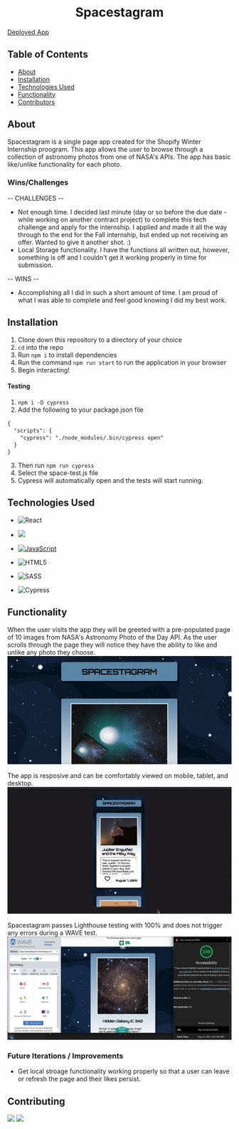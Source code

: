 <h1 align="center">Spacestagram</h1>

[Deployed App](https://spacestagram-ji.herokuapp.com/)

## Table of Contents

- [About](#about)
- [Installation](#installation)
- [Technologies Used](#technologies-used)
- [Functionality](#functionality)
- [Contributors](#contributing)

## About 
Spacestagram is a single page app created for the Shopify Winter Internship proogram. This app allows the user to browse through a collection of astronomy photos from one of NASA's APIs. The app has basic like/unlike functionality for each photo.

### Wins/Challenges
-- CHALLENGES -- 
* Not enough time. I decided last minute (day or so before the due date - while working on another contract project) to complete this tech challenge and apply for the internship. I applied and made it all the way through to the end for the Fall internship, but ended up not receiving an offer. Wanted to give it another shot. :) 
* Local Storage functionality. I have the functions all written out, however, something is off and I couldn't get it working properly in time for submission. 

-- WINS --
* Accomplishing all I did in such a short amount of time. I am proud of what I was able to complete and feel good knowing I did my best work. 

## Installation

1. Clone down this repository to a directory of your choice
2. <code>cd</code> into the repo
3. Run <code>npm i</code> to install dependencies
4. Run the command <code>npm run start</code> to run the application in your browser
5. Begin interacting!

#### Testing 
1. <code>npm i -D cypress</code>
2. Add the following to your package.json file
<pre><code>{
  "scripts": {
    "cypress": "./node_modules/.bin/cypress open"
  }
}</code></pre>
3. Then run <code>npm run cypress</code>
4. Select the space-test.js file
5. Cypress will automatically open and the tests will start running. 

## Technologies Used
- ![React](https://img.shields.io/badge/react%20-%2320232a.svg?&style=for-the-badge&logo=react&logoColor=%2361DAFB)

- <img src="https://img.shields.io/badge/React_Router-CA4245?style=for-the-badge&logo=react-router&logoColor=white"/>

- [![JavaScript](https://img.shields.io/badge/javascript%20-%23323330.svg?&style=for-the-badge&logo=javascript&logoColor=%23F7DF1E)](https://www.javascript.com/)

- ![HTML5](https://img.shields.io/badge/html5%20-%23E34F26.svg?&style=for-the-badge&logo=html5&logoColor=white)

- ![SASS](https://img.shields.io/badge/SASS%20-hotpink.svg?&style=for-the-badge&logo=SASS&logoColor=white)

- ![Cypress](https://img.shields.io/badge/cypress%20-%2317202C.svg?&style=for-the-badge&logo=cypress&logoColor=white)

## Functionality
When the user visits the app they will be greeted with a pre-populated page of 10 images from NASA's Astronomy Photo of the Day API. As the user scrolls through the page they will notice they have the ability to like and unlike any photo they choose. 
<img src="https://github.com/jgiwinski/spacestagram/blob/master/assets/home.gif" alt="home gif" width="600"/>

The app is resposive and can be comfortably viewed on mobile, tablet, and desktop. 
<img src="https://github.com/jgiwinski/spacestagram/blob/master/assets/mobile.gif" alt="mobile gif" width="600"/>

Spacestagram passes Lighthouse testing with 100% and does not trigger any errors during a WAVE test. 
<img src="https://github.com/jgiwinski/spacestagram/blob/master/assets/accessibility.png" alt="accesibility" width="600"/>

### Future Iterations / Improvements 
- Get local stroage functionality working properly so that a user can leave or refresh the page and their likes persist. 

## Contributing

[<img src="https://img.shields.io/badge/LinkedIn-julia--iwinski-informational?style=for-the-badge&labelColor=black&logo=linkedin&logoColor=0077b5&&color=0FBBD6"/>][linkedin2]
[<img src="https://img.shields.io/badge/Github-julia--iwinski-informational?style=for-the-badge&labelColor=black&logo=github&color=8B0BD5"/>][github2]

[linkedin2]: https://www.linkedin.com/in/julia-iwinski-898540138/
[github2]: https://github.com/jgiwinski
